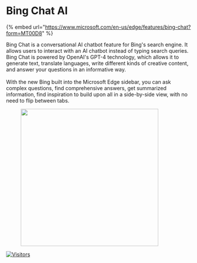 # Bing Chat AI

{% embed url="https://www.microsoft.com/en-us/edge/features/bing-chat?form=MT00D8" %}

Bing Chat is a conversational AI chatbot feature for Bing's search engine. It allows users to interact with an AI chatbot instead of typing search queries. Bing Chat is powered by OpenAI's GPT-4 technology, which allows it to generate text, translate languages, write different kinds of creative content, and answer your questions in an informative way.\
\
With the new Bing built into the Microsoft Edge sidebar, you can ask complex questions, find comprehensive answers, get summarized information, find inspiration to build upon all in a side-by-side view, with no need to flip between tabs.

<figure><img src="https://edgestatic.azureedge.net/tips/cms/lrs1flqb7e/shared-images/b60ad4feb9fd452e81529a8e53c3dbe2.png" alt="" width="375"><figcaption></figcaption></figure>

[![Visitors](https://api.visitorbadge.io/api/visitors?path=https%3A%2F%2Fgithub.com%2Fdrshahizan\&labelColor=%23697689\&countColor=%23555555\&style=plastic)](https://visitorbadge.io/status?path=https%3A%2F%2Fgithub.com%2Fdrshahizan)
